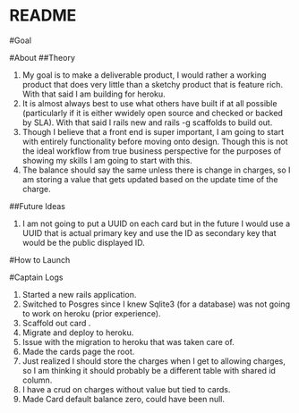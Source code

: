# README

#Goal

#About
##Theory
1. My goal is to make a deliverable product, I would rather a working product that does very little than a sketchy product that is feature rich. With that said I am building for heroku. 
2. It is almost always best to use what others have built if at all possible (particularly if it is either wwidely open source and checked or backed by SLA). With that said I rails new and rails -g scaffolds to build out. 
3. Though I believe that a front end is super important, I am going to start with entirely functionality before moving onto design. Though this is not the ideal workflow from true business perspective for the purposes of showing my skills I am going to start with this. 
4. The balance should say the same unless there is change in charges, so I am storing a value that gets updated based on the update time of the charge. 


##Future Ideas
1. I am not going to put a UUID on each card but in the future I would use a UUID that is actual primary key and use the ID as secondary key that would be the public displayed ID. 

#How to Launch

#Captain Logs
1. Started a new rails application.
2. Switched to Posgres since I knew Sqlite3 (for a database) was not going to work on heroku (prior experience).
3. Scaffold out card .
4. Migrate and deploy to heroku.
5. Issue with the migration to heroku that was taken care of. 
6. Made the cards page the root. 
7. Just realized I should store the charges when I get to allowing charges, so I am thinking it should probably be a different table with shared id column. 
8. I have a crud on charges without value but tied to cards. 
9. Made Card default balance zero, could have been null.